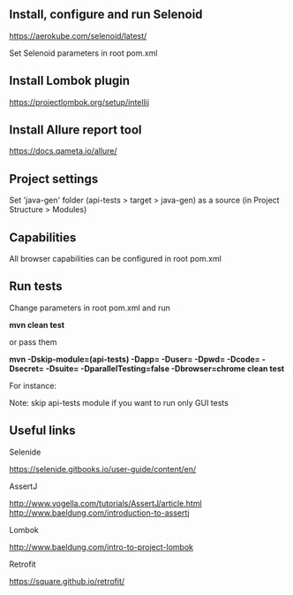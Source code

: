 **Install, configure and run Selenoid**
-
https://aerokube.com/selenoid/latest/

Set Selenoid parameters in root pom.xml

**Install Lombok plugin**
-
https://projectlombok.org/setup/intellij

**Install Allure report tool**
-
https://docs.qameta.io/allure/

**Project settings**
-
Set 'java-gen' folder (api-tests > target > java-gen) as a source (in Project Structure > Modules)

**Capabilities**
-
All browser capabilities can be configured in root pom.xml

**Run tests**
-
Change parameters in root pom.xml and run

**mvn clean test**

or pass them

**mvn -Dskip-module=(api-tests) -Dapp= -Duser= -Dpwd= -Dcode= -Dsecret= -Dsuite= -DparallelTesting=false -Dbrowser=chrome clean test**

For instance:

Note: skip api-tests module if you want to run only GUI tests

**Useful links**
-
Selenide

https://selenide.gitbooks.io/user-guide/content/en/

AssertJ

http://www.vogella.com/tutorials/AssertJ/article.html
http://www.baeldung.com/introduction-to-assertj

Lombok

http://www.baeldung.com/intro-to-project-lombok


Retrofit

https://square.github.io/retrofit/



